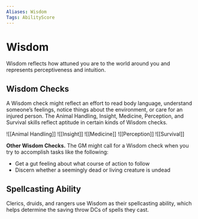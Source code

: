 ```yaml
---
Aliases: Wisdom
Tags: AbilityScore
---
```

# Wisdom

Wisdom reflects how attuned you are to the world around you and represents perceptiveness and intuition.

## Wisdom Checks

A Wisdom check might reflect an effort to read body language, understand someone’s feelings, notice things about the environment, or care for an injured person. The Animal Handling, Insight, Medicine, Perception, and Survival skills reflect aptitude in certain kinds of Wisdom checks.

![[Animal Handling]]
![[Insight]]
![[Medicine]]
![[Perception]]
![[Survival]]

**Other Wisdom Checks.** The GM might call for a Wisdom check when you try to accomplish tasks like the following:

-   Get a gut feeling about what course of action to follow
-   Discern whether a seemingly dead or living creature is undead

## Spellcasting Ability

Clerics, druids, and rangers use Wisdom as their spellcasting ability, which helps determine the saving throw DCs of spells they cast.